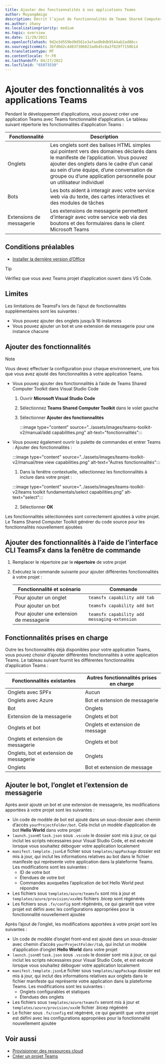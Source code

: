 ```yaml
---
title: Ajouter des fonctionnalités à vos applications Teams
author: MuyangAmigo
description: Décrit l’ajout de fonctionnalités de Teams Shared Computer Toolkit
ms.author: zhany
ms.localizationpriority: medium
ms.topic: overview
ms.date: 11/29/2021
ms.openlocfilehash: 9d2e3d559bd9d561e3afae8b0db9544ab2ad86cc
ms.sourcegitcommit: 3bfd0d2c4d83f306023adb45c8a3f829f7150b1d
ms.translationtype: MT
ms.contentlocale: fr-FR
ms.lasthandoff: 04/27/2022
ms.locfileid: "65073530"
---
```

# <a name="add-capabilities-to-your-teams-apps"></a>Ajouter des fonctionnalités à vos applications Teams

Pendant le développement d’applications, vous pouvez créer une application Teams avec Teams fonctionnalité d’application. Le tableau suivant répertorie les fonctionnalités d’application Teams :

|**Fonctionnalité**|**Description**|
|--------|-------------|
| Onglets |  Les onglets sont des balises HTML simples qui pointent vers des domaines déclarés dans le manifeste de l’application. Vous pouvez ajouter des onglets dans le cadre d’un canal au sein d’une équipe, d’une conversation de groupe ou d’une application personnelle pour un utilisateur individuel|
| Bots |  Les bots aident à interagir avec votre service web via du texte, des cartes interactives et des modules de tâches|
| Extensions de messagerie | Les extensions de messagerie permettent d’interagir avec votre service web via des boutons et des formulaires dans le client Microsoft Teams|

## <a name="prerequisite"></a>Conditions préalables

* [Installer la dernière version d’Office](https://marketplace.visualstudio.com/items?itemName=TeamsDevApp.ms-teams-vscode-extension)

> [!TIP]
> Vérifiez que vous avez Teams projet d’application ouvert dans VS Code.

## <a name="limitations"></a>Limites

Les limitations de TeamsFx lors de l’ajout de fonctionnalités supplémentaires sont les suivantes :

* Vous pouvez ajouter des onglets jusqu’à 16 instances
* Vous pouvez ajouter un bot et une extension de messagerie pour une instance chacune
## <a name="add-capabilities"></a>Ajouter des fonctionnalités

> [!Note]
> Vous devez effectuer la configuration pour chaque environnement, une fois que vous avez ajouté des fonctionnalités à votre application Teams.
* Vous pouvez ajouter des fonctionnalités à l’aide de Teams Shared Computer Toolkit dans Visual Studio Code
    1. Ouvrir **Microsoft Visual Studio Code**
    1. Sélectionnez **Teams Shared Computer Toolkit** dans le volet gauche
    1. Sélectionner **Ajouter des fonctionnalités**

        :::image type="content" source="../assets/images/teams-toolkit-v2/manual/add capabilities.png" alt-text="fonctionnalités":::

*   Vous pouvez également ouvrir la palette de commandes et entrer Teams : Ajouter des fonctionnalités :

    :::image type="content" source="../assets/images/teams-toolkit-v2/manual/tree view capabilities.png" alt-text="Autres fonctionnalités":::


    1. Dans la fenêtre contextuelle, sélectionnez les fonctionnalités à inclure dans votre projet :

    :::image type="content" source="../assets/images/teams-toolkit-v2/teams toolkit fundamentals/select capabilities.png" alt-text="select":::

    2. Sélectionner **OK**

Les fonctionnalités sélectionnées sont correctement ajoutées à votre projet. Le Teams Shared Computer Toolkit générer du code source pour les fonctionnalités nouvellement ajoutées

## <a name="add-capabilities-using-teamsfx-cli-in-command-window"></a>Ajouter des fonctionnalités à l’aide de l’interface CLI TeamsFx dans la fenêtre de commande

1. Remplacer le répertoire par le **répertoire** de votre projet
1. Exécutez la commande suivante pour ajouter différentes fonctionnalités à votre projet :

   |Fonctionnalité et scénario| Commande|
   |-----------------------|----------|
   |Pour ajouter un onglet|`teamsfx capability add tab`|
   |Pour ajouter un bot|`teamsfx capability add bot`|
   |Pour ajouter une extension de messagerie|`teamsfx capability add messaging-extension`|

## <a name="supported-capabilities"></a>Fonctionnalités prises en charge

Outre les fonctionnalités déjà disponibles pour votre application Teams, vous pouvez choisir d’ajouter différentes fonctionnalités à votre application Teams. Le tableau suivant fournit les différentes fonctionnalités d’application Teams :

|Fonctionnalités existantes|Autres fonctionnalités prises en charge|
|--------------------|--------------------|
|Onglets avec SPFx|Aucun|
|Onglets avec Azure|Bot et extension de messagerie|
|Bot|Onglets|
|Extension de la messagerie|Onglets et bot|
|Onglets et bot|Onglets et extension de message|
|Onglets et extension de messagerie|Onglets et bot|
|Onglets, bot et extension de messagerie|Onglets|
|Onglets |Bot et extension de message|

## <a name="add-bot-tab-and-messaging-extension"></a>Ajouter le bot, l’onglet et l’extension de messagerie

Après avoir ajouté un bot et une extension de messagerie, les modifications apportées à votre projet sont les suivantes :

* Un code de modèle de bot est ajouté dans un sous-dossier avec chemin d’accès `yourProjectFolder/bot`. Cela inclut un modèle d’application de bot **Hello World** dans votre projet
* `launch.json`et `task.json` sous `.vscode` le dossier sont mis à jour, ce qui inclut les scripts nécessaires pour Visual Studio Code, et est exécuté lorsque vous souhaitez déboguer votre application localement
* `manifest.template.json`Le fichier sous `templates/appPackage` dossier est mis à jour, qui inclut les informations relatives au bot dans le fichier manifeste qui représente votre application dans la plateforme Teams. Les modifications sont les suivantes :
  * ID de votre bot
  * Étendues de votre bot
  * Commandes auxquelles l’application de bot Hello World peut répondre
* Les fichiers sous `templates/azure/teamsfx` sont mis à jour et `templates/azure/provision/xxx`les fichiers .bicep sont régénérés
* Les fichiers sous `.fx/config` sont régénérés, ce qui garantit que votre projet est défini avec les configurations appropriées pour la fonctionnalité nouvellement ajoutée

Après l’ajout de l’onglet, les modifications apportées à votre projet sont les suivantes :

* Un code de modèle d’onglet front-end est ajouté dans un sous-dossier avec chemin d’accès `yourProjectFolder/tab`, qui inclut un modèle d’application d’onglet **Hello World** dans votre projet
* `launch.json`et `task.json` sous `.vscode` le dossier sont mis à jour, ce qui inclut les scripts nécessaires pour Visual Studio Code, et est exécuté lorsque vous souhaitez déboguer votre application localement
* `manifest.template.json`Le fichier sous `templates/appPackage` dossier est mis à jour, qui inclut des informations relatives aux onglets dans le fichier manifeste qui représente votre application dans la plateforme Teams. Les modifications sont les suivantes :
  * Onglets configurables et statiques
  * Étendues des onglets
* Les fichiers sous `templates/azure/teamsfx` seront mis à jour et `templates/azure/provision/xxx`le fichier .bicep régénéré
* Le fichier sous `.fx/config` est régénéré, ce qui garantit que votre projet est défini avec les configurations appropriées pour la fonctionnalité nouvellement ajoutée



## <a name="see-also"></a>Voir aussi

* [Provisionner des ressources cloud](provision.md)
* [Créer un projet Teams](create-new-project.md)

